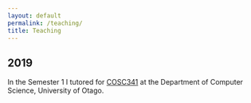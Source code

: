```yaml
---
layout: default
permalink: /teaching/
title: Teaching
---
```



## 2019

In the Semester 1 I tutored for [COSC341](http://www.cs.otago.ac.nz/cosc341/) at the Department of Computer Science, University of Otago.
